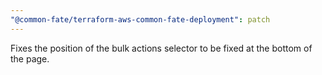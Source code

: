 ```yaml
---
"@common-fate/terraform-aws-common-fate-deployment": patch
---
```


Fixes the position of the bulk actions selector to be fixed at the bottom of the page.
